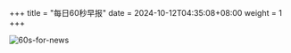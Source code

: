 +++
title = "每日60秒早报"
date = 2024-10-12T04:35:08+08:00
weight = 1
+++

![60s-for-news](/img/zaobao/zaobao.png "由 ALAPI 提供支持")
